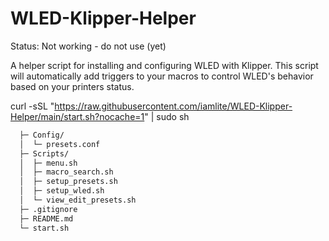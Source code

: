 # WLED-Klipper-Helper

Status: Not working - do not use (yet)

A helper script for installing and configuring WLED with Klipper.
This script will automatically add triggers to your macros to control WLED's behavior based on your printers status.

curl -sSL "https://raw.githubusercontent.com/iamlite/WLED-Klipper-Helper/main/start.sh?nocache=1" | sudo sh

```bash
  ├─ Config/
  │  └─ presets.conf
  ├─ Scripts/
  │  ├─ menu.sh
  │  ├─ macro_search.sh
  │  ├─ setup_presets.sh
  │  ├─ setup_wled.sh
  │  └─ view_edit_presets.sh
  ├─ .gitignore
  ├─ README.md
  └─ start.sh
```
